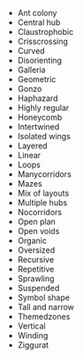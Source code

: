 
* Ant colony
* Central hub
* Claustrophobic
* Crisscrossing
* Curved
* Disorienting
* Galleria
* Geometric
* Gonzo
* Haphazard
* Highly regular
* Honeycomb
* Intertwined
* Isolated wings
* Layered
* Linear
* Loops
* Manycorridors
* Mazes
* Mix of layouts
* Multiple hubs
* Nocorridors
* Open plan
* Open voids
* Organic
* Oversized
* Recursive
* Repetitive
* Sprawling
* Suspended
* Symbol shape
* Tall and narrow
* Themedzones
* Vertical
* Winding
* Ziggurat